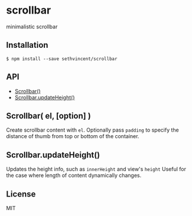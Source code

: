 
# scrollbar

  minimalistic scrollbar

## Installation

    $ npm install --save sethvincent/scrollbar

## API

  - [Scrollbar()](#scrollbar)
  - [Scrollbar.updateHeight()](#scrollbarupdateheight)

## Scrollbar( el, [option] )
  
  Create scrollbar content with `el`.
  Optionally pass `padding` to specify the distance 
  of thumb from top or bottom of the container.

## Scrollbar.updateHeight()

  Updates the height info, such as `innerHeight` and view's `height`
  Useful for the case where length of content dynamically changes.

## License

  MIT

